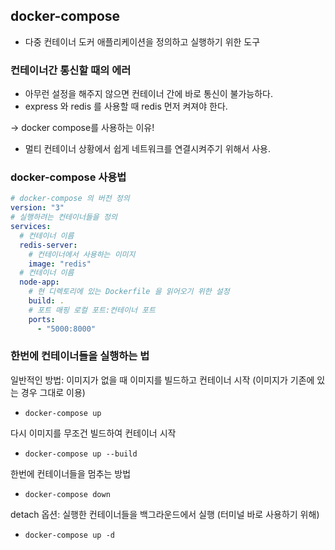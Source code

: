 ## docker-compose

- 다중 컨테이너 도커 애플리케이션을 정의하고 실행하기 위한 도구

### 컨테이너간 통신할 때의 에러

- 아무런 설정을 해주지 않으면 컨테이너 간에 바로 통신이 불가능하다.
- express 와 redis 를 사용할 때 redis 먼저 켜져야 한다.

-> docker compose를 사용하는 이유!

- 멀티 컨테이너 상황에서 쉽게 네트워크를 연결시켜주기 위해서 사용.

### docker-compose 사용법

```yml
# docker-compose 의 버전 정의
version: "3"
# 실행하려는 컨테이너들을 정의
services:
  # 컨테이너 이름
  redis-server:
    # 컨테이너에서 사용하는 이미지
    image: "redis"
  # 컨테이너 이름
  node-app:
    # 현 디렉토리에 있는 Dockerfile 을 읽어오기 위한 설정
    build: .
    # 포트 매핑 로컬 포트:컨테이너 포트
    ports:
      - "5000:8000"
```

### 한번에 컨테이너들을 실행하는 법

일반적인 방법: 이미지가 없을 때 이미지를 빌드하고 컨테이너 시작
(이미지가 기존에 있는 경우 그대로 이용)

- `docker-compose up`

다시 이미지를 무조건 빌드하여 컨테이너 시작

- `docker-compose up --build`

한번에 컨테이너들을 멈추는 방법

- `docker-compose down`

detach 옵션: 실행한 컨테이너들을 백그라운드에서 실행 (터미널 바로 사용하기 위해)

- `docker-compose up -d`
